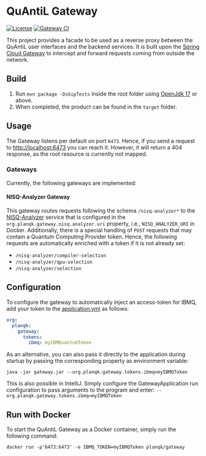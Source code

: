 # QuAntiL Gateway

[![License](https://img.shields.io/badge/License-Apache%202.0-blue.svg)](https://opensource.org/licenses/Apache-2.0)
[![Gateway CI](https://github.com/UST-QuAntiL/Gateway/actions/workflows/build.yml/badge.svg?branch=main)](https://github.com/UST-QuAntiL/Gateway/actions/workflows/build.yml)

This project provides a facade to be used as a reverse proxy between the QuAntiL user interfaces and the backend
services.
It is built upon the [Spring Cloud Gateway](https://spring.io/projects/spring-cloud-gateway) to intercept and forward
requests coming from outside the network.

## Build

1. Run `mvn package -DskipTests` inside the root folder using [OpenJdk 17](https://openjdk.java.net/projects/jdk/17/) or above.
2. When completed, the product can be found in the `target` folder.

## Usage

The Gateway listens per default on port `6473`.
Hence, if you send a request to <http://localhost:6473> you can reach it. However, it will return a 404 response, as the root resource is currently not mapped.

### Gateways

Currently, the following gateways are implemented:

#### NISQ-Analyzer Gateway

This gateway routes requests following the schema ``/nisq-analyzer*`` to the [NISQ-Analyzer](https://github.com/QuAntiL/nisq-analyzer) service that is configured in the `org.planqk.gateway.nisq.analyzer.uri` property, i.e., `NISQ_ANALYZER_URI` in Docker.
Additionally, there is a special handling of `POST` requests that may contain a Quantum Computing Provider token.
Hence, the following requests are automatically enriched with a token if it is not already set:

- `/nisq-analyzer/compiler-selection`
- `/nisq-analyzer/qpu-selection`
- `/nisq-analyzer/selection`


## Configuration

To configure the gateway to automatically inject an access-token for IBMQ, add your token to
the [application.yml](src/main/resources/application.yaml) as follows:

```yaml
org:
  planqk:
    gateway:
      tokens:
        ibmq: myIBMQuantumToken
```

As an alternative, you can also pass it directly to the application during startup by passing the corresponding property
as environment variable:

````shell
java -jar gateway.jar --org.planqk.gateway.tokens.ibmq=myIBMQToken
````

This is also possible in IntelliJ.
Simply configure the GatewayApplication run configuration to pass arguments to the program and enter:
``--org.planqk.gateway.tokens.ibmq=myIBMQToken``


## Run with Docker

To start the QuAntiL Gateway as a Docker container, simply run the following command:

```shell
docker run -p'6473:6473' -e IBMQ_TOKEN=myIBMQToken planqk/gateway
```
